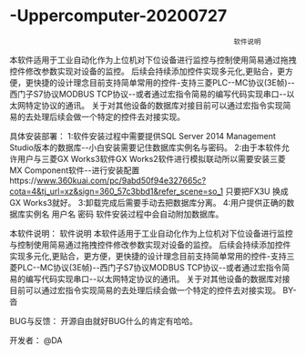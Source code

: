 # -Uppercomputer-20200727
                                                           软件说明
本软件适用于工业自动化作为上位机对下位设备进行监控与控制使用简易通过拖拽控件修改参数实现对设备的监控。
后续会持续添加控件实现多元化,更贴合，更方便，更快捷的设计理念目前支持简单常用的控件-支持三菱PLC--MC协议(3E帧)--西门子S7协议MODBUS TCP协议--或者通过宏指令简易的编写代码实现串口--以太网特定协议的通讯。
关于对其他设备的数据库对接目前可以通过宏指令实现简易的去处理后续会做一个特定的控件去对接实现。
 
具体安装部署：
1:软件安装过程中需要提供SQL Server 2014 Management Studio版本的数据库--小白安装需要记住数据库实例名与密码。
2:由于本软件允许用户与三菱GX Works3软件GX Works2软件进行模拟联动所以需要安装三菱MX Component软件--进行安装配置https://www.360kuai.com/pc/9abd50f94e327665c?cota=4&tj_url=xz&sign=360_57c3bbd1&refer_scene=so_1 只要把FX3U 换成GX Works3就好。
3:卸载完成后需要手动去把数据库分离。
4:用户提供正确的数据库实例名  用户名 密码 软件安装过程中会自动附加数据库。

本软件说明：
                                    软件说明
  本软件适用于工业自动化作为上位机对下位设备进行监控与控制使用简易通过拖拽控件修改参数实现对设备的监控。
  后续会持续添加控件实现多元化,更贴合，更方便，更快捷的设计理念目前支持简单常用的控件-支持三菱PLC--MC协议(3E帧)--西门子S7协议MODBUS TCP协议--或者通过宏指令简易的编写代码实现串口--以太网特定协议的通讯。
  关于对其他设备的数据库对接目前可以通过宏指令实现简易的去处理后续会做一个特定的控件去对接实现。
                                                                                 BY-沓

BUG与反馈：
开源自由就好BUG什么的肯定有哈哈。

开发者：
@DA

